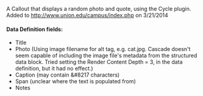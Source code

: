 A Callout that displays a random photo and quote, using the Cycle plugin.
Added to http://www.union.edu/campus/index.php on 3/21/2014

#### Data Definition fields:
* Title
* Photo (Using image filename for alt tag, e.g. cat.jpg. Cascade doesn't seem capable of including the image file's metadata from the structured data block. Tried setting the Render Content Depth = 3, in the data definition, but it had no effect.)
* Caption (may contain &#8217 characters)
* Span (unclear where the text is populated from) 
* Notes
